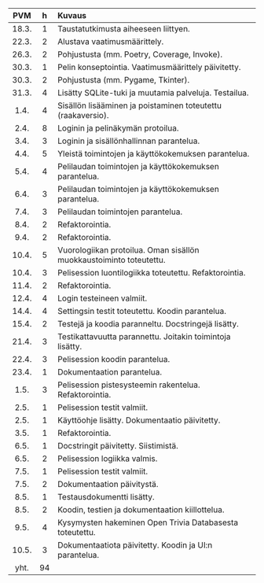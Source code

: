 |  PVM  |  h  | Kuvaus                                                              |
|:-----:|:---:|:--------------------------------------------------------------------|
| 18.3. |  1  | Taustatutkimusta aiheeseen liittyen.                                |
| 22.3. |  2  | Alustava vaatimusmäärittely.                                        |
| 26.3. |  2  | Pohjustusta (mm. Poetry, Coverage, Invoke).                         |
| 30.3. |  1  | Pelin konseptointia. Vaatimusmäärittely päivitetty.                 |
| 30.3. |  2  | Pohjustusta (mm. Pygame, Tkinter).                                  |
| 31.3. |  4  | Lisätty SQLite-tuki ja muutamia palveluja. Testailua.               |
|  1.4. |  4  | Sisällön lisääminen ja poistaminen toteutettu (raakaversio).        |
|  2.4. |  8  | Loginin ja pelinäkymän protoilua.                                   |
|  3.4. |  3  | Loginin ja sisällönhallinnan parantelua.                            |
|  4.4. |  5  | Yleistä toimintojen ja käyttökokemuksen parantelua.                 |
|  5.4. |  4  | Pelilaudan toimintojen ja käyttökokemuksen parantelua.              |
|  6.4. |  3  | Pelilaudan toimintojen ja käyttökokemuksen parantelua.              |
|  7.4. |  3  | Pelilaudan toimintojen parantelua.                                  |
|  8.4. |  2  | Refaktorointia.                                                     |
|  9.4. |  2  | Refaktorointia.                                                     |
| 10.4. |  5  | Vuorologiikan protoilua. Oman sisällön muokkaustoiminto toteutettu. |
| 10.4. |  3  | Pelisession luontilogiikka toteutettu. Refaktorointia.              |
| 11.4. |  2  | Refaktorointia.                                                     |
| 12.4. |  4  | Login testeineen valmiit.                                           |
| 14.4. |  4  | Settingsin testit toteutettu. Koodin parantelua.                    |
| 15.4. |  2  | Testejä ja koodia paranneltu. Docstringejä lisätty.                 |
| 21.4. |  3  | Testikattavuutta parannettu. Joitakin toimintoja lisätty.           |
| 22.4. |  3  | Pelisession koodin parantelua.                                      |
| 23.4. |  1  | Dokumentaation parantelua.                                          |
|  1.5. |  3  | Pelisession pistesysteemin rakentelua. Refaktorointia.              |
|  2.5. |  1  | Pelisession testit valmiit.                                         |
|  2.5. |  1  | Käyttöohje lisätty. Dokumentaatio päivitetty.                       |
|  3.5. |  1  | Refaktorointia.                                                     |
|  6.5. |  1  | Docstringit päivitetty. Siistimistä.                                |
|  6.5. |  2  | Pelisession logiikka valmis.                                        |
|  7.5. |  1  | Pelisession testit valmiit.                                         |
|  7.5. |  2  | Dokumentaation päivitystä.                                          |
|  8.5. |  1  | Testausdokumentti lisätty.                                          |
|  8.5. |  2  | Koodin, testien ja dokumentaation kiillottelua.                     |
|  9.5. |  4  | Kysymysten hakeminen Open Trivia Databasesta toteutettu.            |
| 10.5. |  3  | Dokumentaatiota päivitetty. Koodin ja UI:n parantelua.              |
|  yht. | 94  |                                                                     |
